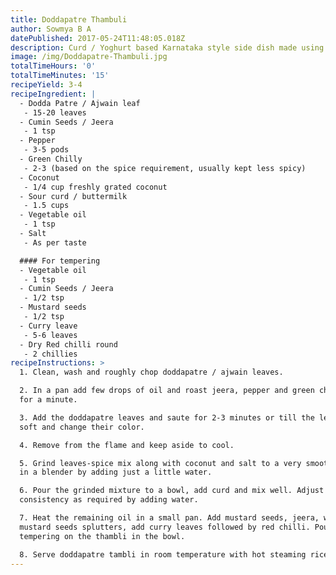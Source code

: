 ```yaml
---
title: Doddapatre Thambuli
author: Sowmya B A
datePublished: 2017-05-24T11:48:05.018Z
description: Curd / Yoghurt based Karnataka style side dish made using doddapatre leaf
image: /img/Doddapatre-Thambuli.jpg
totalTimeHours: '0'
totalTimeMinutes: '15'
recipeYield: 3-4
recipeIngredient: |
  - Dodda Patre / Ajwain leaf
   - 15-20 leaves
  - Cumin Seeds / Jeera
   - 1 tsp
  - Pepper
   - 3-5 pods
  - Green Chilly
   - 2-3 (based on the spice requirement, usually kept less spicy)
  - Coconut
   - 1/4 cup freshly grated coconut
  - Sour curd / buttermilk
   - 1.5 cups
  - Vegetable oil
   - 1 tsp
  - Salt
   - As per taste

  #### For tempering
  - Vegetable oil
   - 1 tsp
  - Cumin Seeds / Jeera
   - 1/2 tsp
  - Mustard seeds
   - 1/2 tsp
  - Curry leave
   - 5-6 leaves
  - Dry Red chilli round
   - 2 chillies
recipeInstructions: >
  1. Clean, wash and roughly chop doddapatre / ajwain leaves.

  2. In a pan add few drops of oil and roast jeera, pepper and green chilli. Fry
  for a minute.

  3. Add the doddapatre leaves and saute for 2-3 minutes or till the leaves turn
  soft and change their color.

  4. Remove from the flame and keep aside to cool.

  5. Grind leaves-spice mix along with coconut and salt to a very smooth paste
  in a blender by adding just a little water.

  6. Pour the grinded mixture to a bowl, add curd and mix well. Adjust the
  consistency as required by adding water.

  7. Heat the remaining oil in a small pan. Add mustard seeds, jeera, when
  mustard seeds splutters, add curry leaves followed by red chilli. Pour the
  tempering on the thambli in the bowl.

  8. Serve doddapatre tambli in room temperature with hot steaming rice.
---
```



